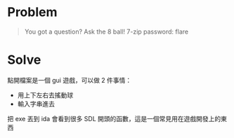 # Problem
> You got a question? Ask the 8 ball!
> 7-zip password: flare

# Solve

點開檔案是一個 gui 遊戲，可以做 2 件事情：
- 用上下左右去搖動球
- 輸入字串進去

把 exe 丟到 ida 會看到很多 SDL 開頭的函數，這是一個常見用在遊戲開發上的東西

